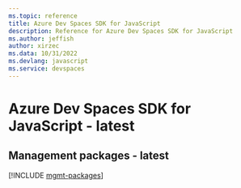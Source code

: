 ```yaml
---
ms.topic: reference
title: Azure Dev Spaces SDK for JavaScript
description: Reference for Azure Dev Spaces SDK for JavaScript
ms.author: jeffish
author: xirzec
ms.data: 10/31/2022
ms.devlang: javascript
ms.service: devspaces
---
```

# Azure Dev Spaces SDK for JavaScript - latest

## Management packages - latest
[!INCLUDE [mgmt-packages](dev-spaces-mgmt-index.md)]